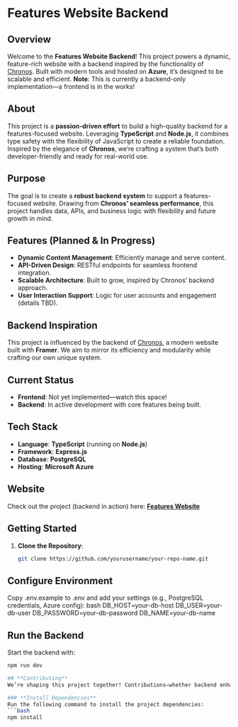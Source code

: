 # Features Website Backend

## **Overview**
Welcome to the **Features Website Backend**! This project powers a dynamic, feature-rich website with a backend inspired by the functionality of [Chronos](https://chronos.framer.website/). Built with modern tools and hosted on **Azure**, it’s designed to be scalable and efficient. **Note**: This is currently a backend-only implementation—a frontend is in the works!

## **About**
This project is a **passion-driven effort** to build a high-quality backend for a features-focused website. Leveraging **TypeScript** and **Node.js**, it combines type safety with the flexibility of JavaScript to create a reliable foundation. Inspired by the elegance of **Chronos**, we’re crafting a system that’s both developer-friendly and ready for real-world use.

## **Purpose**
The goal is to create a **robust backend system** to support a features-focused website. Drawing from **Chronos’ seamless performance**, this project handles data, APIs, and business logic with flexibility and future growth in mind.

## **Features (Planned & In Progress)**
- **Dynamic Content Management**: Efficiently manage and serve content.
- **API-Driven Design**: RESTful endpoints for seamless frontend integration.
- **Scalable Architecture**: Built to grow, inspired by Chronos’ backend approach.
- **User Interaction Support**: Logic for user accounts and engagement (details TBD).

## **Backend Inspiration**
This project is influenced by the backend of [Chronos](https://chronos.framer.website/), a modern website built with **Framer**. We aim to mirror its efficiency and modularity while crafting our own unique system.

## **Current Status**
- **Frontend**: Not yet implemented—watch this space!
- **Backend**: In active development with core features being built.

## **Tech Stack**
- **Language**: **TypeScript** (running on **Node.js**)
- **Framework**: **Express.js**
- **Database**: **PostgreSQL**
- **Hosting**: **Microsoft Azure**

## **Website**
Check out the project (backend in action) here: [**Features Website**](https://your-website-link-here.azurewebsites.net)

## **Getting Started**
1. **Clone the Repository**:
   ```bash
   git clone https://github.com/yourusername/your-repo-name.git

## **Configure Environment**
Copy .env.example to .env and add your settings (e.g., PostgreSQL credentials, Azure config):
bash
DB_HOST=your-db-host
DB_USER=your-db-user
DB_PASSWORD=your-db-password
DB_NAME=your-db-name

## **Run the Backend**
Start the backend with:
```bash
npm run dev

## **Contributing**
We’re shaping this project together! Contributions—whether backend enhancements, feature ideas, or a future frontend—are welcome. Open an issue or submit a pull request to get involved.

### **Install Dependencies**
Run the following command to install the project dependencies:
```bash
npm install
